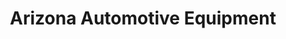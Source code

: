 ---
title: "Arizona Automotive Equipment"
url: /phoenix/arizona-automotive-equipment/
shop: Autoteile
---